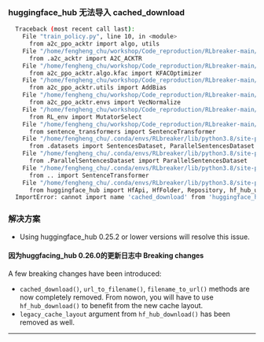
### huggingface_hub 无法导入 cached_download 

```bash
  Traceback (most recent call last):
    File "train_policy.py", line 10, in <module>
      from a2c_ppo_acktr import algo, utils
    File "/home/fengheng_chu/workshop/Code_reproduction/RLbreaker-main/a2c_ppo_acktr/algo/__init__.py", line 1, in <module>
      from .a2c_acktr import A2C_ACKTR
    File "/home/fengheng_chu/workshop/Code_reproduction/RLbreaker-main/a2c_ppo_acktr/algo/a2c_acktr.py", line 5, in <module>
      from a2c_ppo_acktr.algo.kfac import KFACOptimizer
    File "/home/fengheng_chu/workshop/Code_reproduction/RLbreaker-main/a2c_ppo_acktr/algo/kfac.py", line 8, in <module>
      from a2c_ppo_acktr.utils import AddBias
    File "/home/fengheng_chu/workshop/Code_reproduction/RLbreaker-main/a2c_ppo_acktr/utils.py", line 7, in <module>
      from a2c_ppo_acktr.envs import VecNormalize
    File "/home/fengheng_chu/workshop/Code_reproduction/RLbreaker-main/a2c_ppo_acktr/envs.py", line 22, in <module>
      from RL_env import MutatorSelect
    File "/home/fengheng_chu/workshop/Code_reproduction/RLbreaker-main/RL_env.py", line 9, in <module>
      from sentence_transformers import SentenceTransformer
    File "/home/fengheng_chu/.conda/envs/RLbreaker/lib/python3.8/site-packages/sentence_transformers/__init__.py", line 3, in <module>
      from .datasets import SentencesDataset, ParallelSentencesDataset
    File "/home/fengheng_chu/.conda/envs/RLbreaker/lib/python3.8/site-packages/sentence_transformers/datasets/__init__.py", line 3, in <module>
      from .ParallelSentencesDataset import ParallelSentencesDataset
    File "/home/fengheng_chu/.conda/envs/RLbreaker/lib/python3.8/site-packages/sentence_transformers/datasets/ParallelSentencesDataset.py", line 4, in <module>
      from .. import SentenceTransformer
    File "/home/fengheng_chu/.conda/envs/RLbreaker/lib/python3.8/site-packages/sentence_transformers/SentenceTransformer.py", line 12, in <module>
      from huggingface_hub import HfApi, HfFolder, Repository, hf_hub_url, cached_download
  ImportError: cannot import name 'cached_download' from 'huggingface_hub' (/home/fengheng_chu/.conda/envs/RLbreaker/lib/python3.8/site-packages/huggingface_hub/__init__.py)
```
### 解决方案
- Using huggingface_hub 0.25.2 or lower versions will resolve this issue.

####  因为huggfacing_hub 0.26.0的更新日志中 Breaking changes
A few breaking changes have been introduced:

- `cached_download()`, `url_to_filename()`, `filename_to_url()` methods are now completely removed. From nowon, you will have to use `hf_hub_download()` to benefit from the new cache layout.
- `legacy_cache_layout` argument from `hf_hub_download()` has been removed as well.

--- 